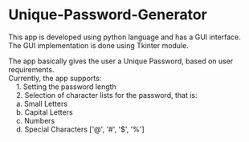 # Unique-Password-Generator  

This app is developed using python language and has a GUI interface.  
The GUI implementation is done using Tkinter module.    

The app basically gives the user a Unique Password, based on user requirements.  
Currently, the app supports:  
&nbsp;&nbsp;&nbsp;&nbsp;1. Setting the password length  
&nbsp;&nbsp;&nbsp;&nbsp;2. Selection of character lists for the password, that is:  
&nbsp;&nbsp;&nbsp;&nbsp;a. Small Letters  
&nbsp;&nbsp;&nbsp;&nbsp;b. Capital Letters  
&nbsp;&nbsp;&nbsp;&nbsp;c. Numbers  
&nbsp;&nbsp;&nbsp;&nbsp;d. Special Characters ['@', '#', '$', '%']  
